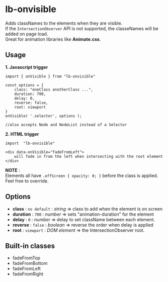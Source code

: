 # lb-onvisible

Adds classNames to the elements when they are visible.  
If the `IntersectionObserver` API is not supported, the classeNames will be added on page load.  
Great for animation libraries like **Animate.css**.  


## Usage

**1. Javascript trigger**

```
import { onVisible } from "lb-onvisible"
```
```
const options = {
	class: "oneClass anotherClass ...",
	duration: 700,
	delay: 0, 
	reverse: false,
	root: viewport
}
onVisible( '.selector', options );

//also accepts Node and NodeList instead of a Selector
```
**2. HTML trigger**
```
import  "lb-onvisible"
```
```
<div data-onVisible="fadeFromLeft">
	will fade in from the left when intersecting with the root element
</div>
```

**NOTE** :  
Elements all have `.offScreen { opacity: 0; }` before the class is applied.  
Feel free to override.

## Options

- **class** : `no default` : *string* => class to add when the element is on screen
- **duration** : `700` : *number* => sets "animation-duration" for the element 
- **delay** : `0` : *number* => delay to set className between each element. 
- **reverse** : `false` : *boolean* => reverse the order when delay is applied
- **root** : `viewport` : *DOM element* => the IntersectionObserver root. 

## Built-in classes
- fadeFromTop
- fadeFromBottom
- fadeFromLeft
- fadeFromRight